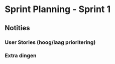 # Sprint Planning - Sprint 1 
## Notities

### User Stories (hoog/laag prioritering)

### Extra dingen
